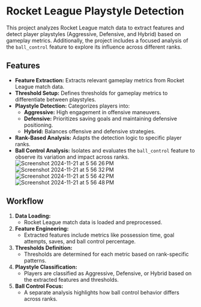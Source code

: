 # Rocket League Playstyle Detection

This project analyzes Rocket League match data to extract features and detect player playstyles (Aggressive, Defensive, and Hybrid) based on gameplay metrics. Additionally, the project includes a focused analysis of the `ball_control` feature to explore its influence across different ranks.

## Features

- **Feature Extraction:** Extracts relevant gameplay metrics from Rocket League match data.
- **Threshold Setup:** Defines thresholds for gameplay metrics to differentiate between playstyles.
- **Playstyle Detection:** Categorizes players into:
  - **Aggressive:** High engagement in offensive maneuvers.
  - **Defensive:** Prioritizes saving goals and maintaining defensive positioning.
  - **Hybrid:** Balances offensive and defensive strategies.
- **Rank-Based Analysis:** Adapts the detection logic to specific player ranks.
- **Ball Control Analysis:** Isolates and evaluates the `ball_control` feature to observe its variation and impact across ranks.
![Screenshot 2024-11-21 at 5 56 26 PM](https://github.com/user-attachments/assets/372aaccd-953e-4fcf-b518-74bed623022e)
![Screenshot 2024-11-21 at 5 56 32 PM](https://github.com/user-attachments/assets/ec4aceb8-989b-4521-8835-1247b1e6fea3)
![Screenshot 2024-11-21 at 5 56 42 PM](https://github.com/user-attachments/assets/124c7167-636c-416f-ba35-1bc3449fb384)
![Screenshot 2024-11-21 at 5 56 48 PM](https://github.com/user-attachments/assets/75081793-4a4f-49fd-8a2f-64fe01dba1c0)

## Workflow

1. **Data Loading:**
   - Rocket League match data is loaded and preprocessed.
2. **Feature Engineering:**
   - Extracted features include metrics like possession time, goal attempts, saves, and ball control percentage.
3. **Thresholds Definition:**
   - Thresholds are determined for each metric based on rank-specific patterns.
4. **Playstyle Classification:**
   - Players are classified as Aggressive, Defensive, or Hybrid based on the extracted features and thresholds.
5. **Ball Control Focus:**
   - A separate analysis highlights how ball control behavior differs across ranks.
